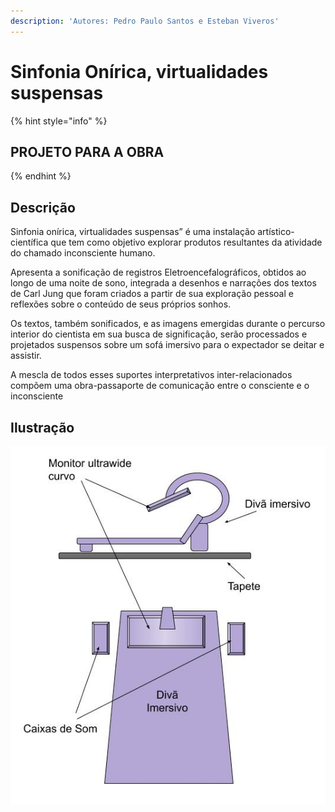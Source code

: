 ```yaml
---
description: 'Autores: Pedro Paulo Santos e Esteban Viveros'
---
```


# Sinfonia Onírica, virtualidades suspensas

{% hint style="info" %}
## PROJETO PARA A OBRA
{% endhint %}

## Descrição

Sinfonia onírica, virtualidades suspensas” é uma instalação artístico-científica que tem como objetivo explorar produtos resultantes da atividade do chamado inconsciente humano.

Apresenta a sonificação de registros Eletroencefalográficos, obtidos ao longo de uma noite de sono, integrada a desenhos e narrações dos textos de Carl Jung que foram criados a partir de sua exploração pessoal e reflexões sobre o conteúdo de seus próprios sonhos.

Os textos, também sonificados, e as imagens emergidas durante o percurso interior do cientista em sua busca de significação, serão processados e projetados suspensos sobre um sofá imersivo para o expectador se deitar e assistir.

A mescla de todos esses suportes interpretativos inter-relacionados compõem uma obra-passaporte de comunicação entre o consciente e o inconsciente

## Ilustração

![](../../../.gitbook/assets/sinfonia-onirica.jpg)

